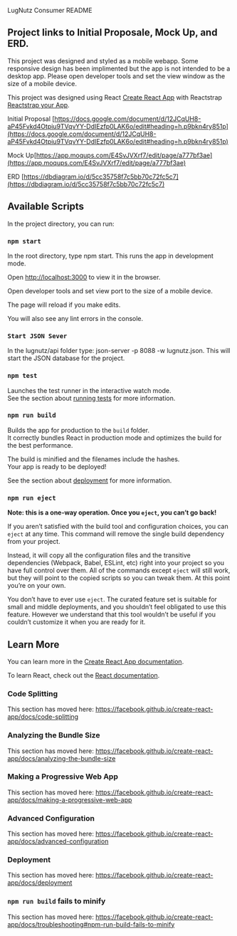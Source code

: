 LugNutz Consumer README

## Project links to Initial Proposale, Mock Up, and ERD. 

This project was designed and styled as a mobile webapp. Some responsive design has been implimented but the app is not intended to be a desktop app. Please open developer tools and set the view window as the size of a mobile device.

This project was designed using React [Create React App](https://github.com/facebook/create-react-app) with Reactstrap [Reactstrap your App](https://reactstrap.github.io).

Initial Proposal [https://docs.google.com/document/d/12JCqUH8-aP45Fvkd4Otpiu9TVqvYY-DdIEzfp0LAK6o/edit#heading=h.p9bkn4ry851p](https://docs.google.com/document/d/12JCqUH8-aP45Fvkd4Otpiu9TVqvYY-DdIEzfp0LAK6o/edit#heading=h.p9bkn4ry851p)<br>

Mock Up[https://app.moqups.com/E4SvJVXrf7/edit/page/a777bf3ae](https://app.moqups.com/E4SvJVXrf7/edit/page/a777bf3ae)<br>

ERD [https://dbdiagram.io/d/5cc35758f7c5bb70c72fc5c7](https://dbdiagram.io/d/5cc35758f7c5bb70c72fc5c7)<br>

## Available Scripts

In the project directory, you can run:

### `npm start`

In the root directory, type npm start. This runs the app in development mode.

Open [http://localhost:3000](http://localhost:3000) to view it in the browser.

Open developer tools and set view port to the size of a mobile device.

The page will reload if you make edits.

You will also see any lint errors in the console.

### `Start JSON Sever`

In the lugnutz/api folder type: json-server -p 8088 -w lugnutz.json. This will start the JSON database for the project.

### `npm test`

Launches the test runner in the interactive watch mode.<br>
See the section about [running tests](https://facebook.github.io/create-react-app/docs/running-tests) for more information.

### `npm run build`

Builds the app for production to the `build` folder.<br>
It correctly bundles React in production mode and optimizes the build for the best performance.

The build is minified and the filenames include the hashes.<br>
Your app is ready to be deployed!

See the section about [deployment](https://facebook.github.io/create-react-app/docs/deployment) for more information.

### `npm run eject`

**Note: this is a one-way operation. Once you `eject`, you can’t go back!**

If you aren’t satisfied with the build tool and configuration choices, you can `eject` at any time. This command will remove the single build dependency from your project.

Instead, it will copy all the configuration files and the transitive dependencies (Webpack, Babel, ESLint, etc) right into your project so you have full control over them. All of the commands except `eject` will still work, but they will point to the copied scripts so you can tweak them. At this point you’re on your own.

You don’t have to ever use `eject`. The curated feature set is suitable for small and middle deployments, and you shouldn’t feel obligated to use this feature. However we understand that this tool wouldn’t be useful if you couldn’t customize it when you are ready for it.

## Learn More

You can learn more in the [Create React App documentation](https://facebook.github.io/create-react-app/docs/getting-started).

To learn React, check out the [React documentation](https://reactjs.org/).

### Code Splitting

This section has moved here: https://facebook.github.io/create-react-app/docs/code-splitting

### Analyzing the Bundle Size

This section has moved here: https://facebook.github.io/create-react-app/docs/analyzing-the-bundle-size

### Making a Progressive Web App

This section has moved here: https://facebook.github.io/create-react-app/docs/making-a-progressive-web-app

### Advanced Configuration

This section has moved here: https://facebook.github.io/create-react-app/docs/advanced-configuration

### Deployment

This section has moved here: https://facebook.github.io/create-react-app/docs/deployment

### `npm run build` fails to minify

This section has moved here: https://facebook.github.io/create-react-app/docs/troubleshooting#npm-run-build-fails-to-minify
